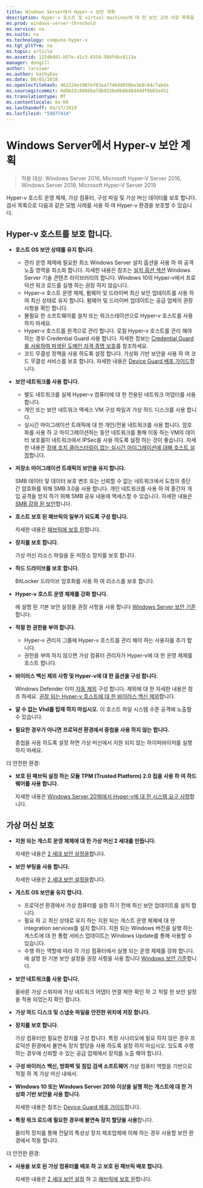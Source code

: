 ```yaml
---
title: Windows Server에서 Hyper-v 보안 계획
description: Hyper-v 호스트 및 virtual machines에 대 한 보안 고려 사항 목록을 제공합니다.
ms.prod: windows-server-threshold
ms.service: na
ms.suite: na
ms.technology: compute-hyper-v
ms.tgt_pltfrm: na
ms.topic: article
ms.assetid: 115db481-b57e-41c3-8354-504f4bc6113a
manager: dongill
author: larsiwer
ms.author: kathyDav
ms.date: 08/03/2018
ms.openlocfilehash: 462124e1907ef03aa7746dd050be3e8c84c7abda
ms.sourcegitcommit: 0d0b32c8986ba7db9536e0b8648d4ddf9b03e452
ms.translationtype: MT
ms.contentlocale: ko-KR
ms.lasthandoff: 04/17/2019
ms.locfileid: "59877414"
---
```

# <a name="plan-for-hyper-v-security-in-windows-server"></a>Windows Server에서 Hyper-v 보안 계획

>적용 대상: Windows Server 2016, Microsoft Hyper-V Server 2016, Windows Server 2019, Microsoft Hyper-V Server 2019

Hyper-v 호스트 운영 체제, 가상 컴퓨터, 구성 파일 및 가상 머신 데이터를 보호 합니다. 검사 목록으로 다음과 같은 모범 사례를 사용 하 여 Hyper-v 환경을 보호할 수 있습니다.

## <a name="secure-the-hyper-v-host"></a>Hyper-v 호스트를 보호 합니다.
- **호스트 OS 보안 상태를 유지 합니다.**
    - 관리 운영 체제에 필요한 최소 Windows Server 설치 옵션을 사용 하 여 공격 노출 영역을 최소화 합니다. 자세한 내용은 참조는 [설치 옵션 섹션](/windows-server/windows-server#installation-options) Windows Server 기술 콘텐츠 라이브러리의 합니다. Windows 10의 Hyper-v에서 프로덕션 워크 로드를 실행 하는 권장 하지 않습니다.
    - Hyper-v 호스트 운영 체제, 펌웨어 및 드라이버 최신 보안 업데이트를 사용 하 여 최신 상태로 유지 합니다. 펌웨어 및 드라이버 업데이트는 공급 업체의 권장 사항을 확인 합니다.
    - 불필요 한 소프트웨어를 설치 또는 워크스테이션으로 Hyper-v 호스트를 사용 하지 마세요.
    - Hyper-v 호스트를 원격으로 관리 합니다. 로컬 Hyper-v 호스트를 관리 해야 하는 경우 Credential Guard 사용 합니다. 자세한 정보는 [Credential Guard를 사용하여 파생된 도메인 자격 증명 보호](https://docs.microsoft.com/windows/access-protection/credential-guard/credential-guard)를 참조하세요.
    - 코드 무결성 정책을 사용 하도록 설정 합니다. 가상화 기반 보안을 사용 하 여 코드 무결성 서비스를 보호 합니다. 자세한 내용은 [Device Guard 배포 가이드](https://docs.microsoft.com/windows/device-security/device-guard/device-guard-deployment-guide)합니다.
- **보안 네트워크를 사용 합니다.**
    - 별도 네트워크를 실제 Hyper-v 컴퓨터에 대 한 전용된 네트워크 어댑터를 사용 합니다.
    - 개인 또는 보안 네트워크 액세스 VM 구성 파일과 가상 하드 디스크를 사용 합니다.
    - 실시간 마이그레이션 트래픽에 대 한 개인/전용 네트워크를 사용 합니다. 암호화를 사용 하 고 마이그레이션하는 동안 네트워크를 통해 이동 하는 VM의 데이터 보호를이 네트워크에서 IPSec을 사용 하도록 설정 하는 것이 좋습니다. 자세한 내용은 [장애 조치 클러스터링이 없는 실시간 마이그레이션에 대해 호스트 설정](../deploy/set-up-hosts-for-live-migration-without-failover-clustering.md)합니다.
- **저장소 마이그레이션 트래픽의 보안을 유지 합니다.** 

    SMB 데이터 및 데이터 보호 변조 또는 신뢰할 수 없는 네트워크에서 도청의 종단 간 암호화를 위해 SMB 3.0을 사용 합니다. 개인 네트워크를 사용 하 여 중간자 개입 공격을 방지 하기 위해 SMB 공유 내용에 액세스할 수 있습니다. 자세한 내용은 [SMB 강화 된 보안](https://technet.microsoft.com/library/dn551363.aspx)합니다. 
- **호스트 보호 된 패브릭의 일부가 되도록 구성 합니다.** 

    자세한 내용은 [패브릭에 보호 된](../../../security/guarded-fabric-shielded-vm/guarded-fabric-and-shielded-vms-top-node.md)합니다.
- **장치를 보호 합니다.** 

    가상 머신 리소스 파일을 둔 저장소 장치를 보호 합니다.
    
- **하드 드라이브를 보호 합니다.** 

    BitLocker 드라이브 암호화를 사용 하 여 리소스를 보호 합니다.
    
- **Hyper-v 호스트 운영 체제를 강화 합니다.** 

    에 설명 된 기본 보안 설정을 권장 사항을 사용 합니다 [Windows Server 보안 기준](https://docs.microsoft.com/windows/device-security/windows-security-baselines)합니다.
    
- **적절 한 권한을 부여 합니다.**
    - Hyper-v 관리자 그룹에 Hyper-v 호스트를 관리 해야 하는 사용자를 추가 합니다.
    - 권한을 부여 하지 않으면 가상 컴퓨터 관리자가 Hyper-v에 대 한 운영 체제를 호스트 합니다.

- **바이러스 백신 제외 사항 및 Hyper-v에 대 한 옵션을 구성 합니다.**  

    Windows Defender 이미 [자동 제외](https://docs.microsoft.com/windows/security/threat-protection/windows-defender-antivirus/configure-server-exclusions-windows-defender-antivirus) 구성 합니다. 제외에 대 한 자세한 내용은 참조 하세요. [권장 되는 Hyper-v 호스트에 대 한 바이러스 백신 제외](https://support.microsoft.com/kb/3105657)합니다. 

- **알 수 없는 Vhd를 탑재 하지 마십시오.** 이 호스트 파일 시스템 수준 공격에 노출할 수 있습니다.

- **필요한 경우가 아니면 프로덕션 환경에서 중첩을 사용 하지 않는 합니다.**

    중첩을 사용 하도록 설정 하면 가상 머신에서 지원 되지 않는 하이퍼바이저를 실행 하지 마세요.  

더 안전한 환경:

- **보호 된 패브릭 설정 하는 모듈 TPM (Trusted Platform) 2.0 칩을 사용 하 여 하드웨어를 사용 합니다.** 

    자세한 내용은 [Windows Server 2016에서 Hyper-v에 대 한 시스템 요구 사항](../system-requirements-for-hyper-v-on-windows.md)합니다.

## <a name="secure-virtual-machines"></a>가상 머신 보호
- **지원 되는 게스트 운영 체제에 대 한 가상 머신 2 세대를 만듭니다.** 

    자세한 내용은 [2 세대 보안 설정을](../learn-more/Generation-2-virtual-machine-security-settings-for-Hyper-V.md)합니다.
    
- **보안 부팅을 사용 합니다.** 

    자세한 내용은 [2 세대 보안 설정을](../learn-more/Generation-2-virtual-machine-security-settings-for-Hyper-V.md)합니다.
    
- **게스트 OS 보안을 유지 합니다.**

    - 프로덕션 환경에서 가상 컴퓨터를 설정 하기 전에 최신 보안 업데이트를 설치 합니다.
    - 필요 하 고 최신 상태로 유지 하는 지원 되는 게스트 운영 체제에 대 한 integration services를 설치 합니다. 지원 되는 Windows 버전을 실행 하는 게스트에 대 한 통합 서비스 업데이트는 Windows Update를 통해 사용할 수 있습니다.
    - 수행 하는 역할에 따라 각 가상 컴퓨터에서 실행 되는 운영 체제를 강화 합니다. 에 설명 된 기본 보안 설정을 권장 사항을 사용 합니다 [Windows 보안 기준](https://docs.microsoft.com/windows/device-security/windows-security-baselines)합니다.
    
- **보안 네트워크를 사용 합니다.** 

    올바른 가상 스위치에 가상 네트워크 어댑터 연결 제한 확인 하 고 적절 한 보안 설정을 적용 되었는지 확인 합니다.
    
- **가상 하드 디스크 및 스냅숏 파일을 안전한 위치에 저장 합니다.**

- **장치를 보호 합니다.** 

    가상 컴퓨터만 필요한 장치를 구성 합니다. 특정 시나리오에 필요 하지 않은 경우 프로덕션 환경에서 불연속 장치 할당을 사용 하도록 설정 하지 마십시오. 있도록 수행 하는 경우에 신뢰할 수 있는 공급 업체에서 장치를 노출 해야 합니다. 
    
- **구성 바이러스 백신, 방화벽 및 침입 검색 소프트웨어** 가상 컴퓨터 역할을 기반으로 적절 하 게 가상 머신 내에서.

- **Windows 10 또는 Windows Server 2016 이상을 실행 하는 게스트에 대 한 가상화 기반 보안을 사용 합니다.** 

    자세한 내용은 참조는 [Device Guard 배포 가이드](https://docs.microsoft.com/windows/device-security/device-guard/device-guard-deployment-guide)합니다.
    
- **특정 워크 로드에 필요한 경우에 불연속 장치 할당을 사용**합니다. 

    물리적 장치를 통해 전달의 특성상 장치 제조업체에 이해 하는 경우 사용할 보안 환경에서 작동 합니다.

더 안전한 환경:

- **사용을 보호 된 가상 컴퓨터를 배포 하 고 보호 된 패브릭 배포 합니다.** 

    자세한 내용은 [2 세대 보안 설정](../learn-more/Generation-2-virtual-machine-security-settings-for-Hyper-V.md) 하 고 [패브릭에 보호 된](../../../security/guarded-fabric-shielded-vm/guarded-fabric-and-shielded-vms-top-node.md)합니다.
